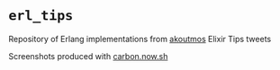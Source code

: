 # `erl_tips`

Repository of Erlang implementations from [akoutmos](https://twitter.com/akoutmos) Elixir Tips tweets

Screenshots produced with [carbon.now.sh](https://carbon.now.sh)
